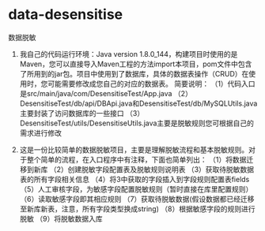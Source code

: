 # data-desensitise
数据脱敏

1. 我自己的代码运行环境：Java version 1.8.0_144，构建项目时使用的是Maven，您可以直接导入Maven工程的方法import本项目，pom文件中包含了所用到的jar包。项目中使用到了数据库，具体的数据表操作（CRUD）在使用时，您可能需要修改成您自己的对应的数据表。
简要说明：
（1）代码入口是src/main/java/com/DesensitiseTest/App.java
（2）DesensitiseTest/db/api/DBApi.java和DesensitiseTest/db/MySQLUtils.java主要封装了访问数据库的一些接口
（3）DesensitiseTest/utils/DesensitiseUtils.java主要是脱敏规则您可根据自己的需求进行修改

2. 这是一份比较简单的数据脱敏项目，主要是理解脱敏流程和基本脱敏规则。对于整个简单的流程，在入口程序中有注释，下面也简单列出：
（1）将数据迁移到新库
（2）创建脱敏字段配置表及脱敏规则说明表
（3）获取待脱敏数据表的所有字段相关信息
（4）将3中获取的字段插入到字段规则配置表fields
（5）人工审核字段，为敏感字段配置脱敏规则（暂时直接在库里配置规则）
（6）读取敏感字段即其相应规则
（7）获取待脱敏数据(假设数据都已经迁移至新库新表，注意，所有字段类型换成string)
（8）根据敏感字段的规则进行脱敏
（9）将脱敏数据入库

